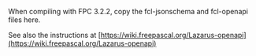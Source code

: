 When compiling with FPC 3.2.2, copy the fcl-jsonschema and fcl-openapi files
here.

See also the instructions at [https://wiki.freepascal.org/Lazarus-openapi](https://wiki.freepascal.org/Lazarus-openapi)
